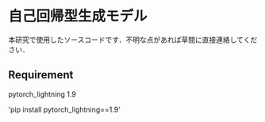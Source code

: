 # 自己回帰型生成モデル

本研究で使用したソースコードです．不明な点があれば草間に直接連絡してください．

## Requirement

pytorch_lightning 1.9

'pip install pytorch_lightning==1.9'
